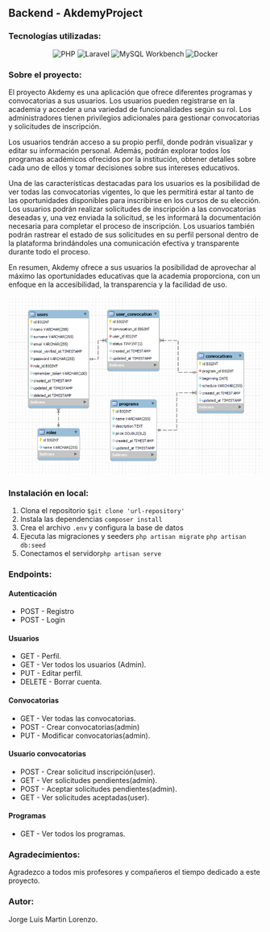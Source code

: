 ## Backend - AkdemyProject

### Tecnologías utilizadas:

<div align="center">

![PHP](https://img.shields.io/badge/php-%23232D2F.svg?style=for-the-badge&logo=php&logoColor=white) ![Laravel](https://img.shields.io/badge/laravel-%23FF2D20.svg?style=for-the-badge&logo=laravel&logoColor=white) ![MySQL Workbench](https://img.shields.io/badge/mysql%20workbench-%2300f.svg?style=for-the-badge&logo=mysql&logoColor=white) ![Docker](https://img.shields.io/badge/docker-%230db7ed.svg?style=for-the-badge&logo=docker&logoColor=white)

</div>

### Sobre el proyecto:

El proyecto Akdemy es una aplicación que ofrece diferentes programas y convocatorias a sus usuarios. Los usuarios pueden registrarse en la academia y acceder a una variedad de funcionalidades según su rol. Los administradores tienen privilegios adicionales para gestionar convocatorias y solicitudes de inscripción.

Los usuarios tendrán acceso a su propio perfil, donde podrán visualizar y editar su información personal. Además, podrán explorar todos los programas académicos ofrecidos por la institución, obtener detalles sobre cada uno de ellos y tomar decisiones sobre sus intereses educativos.

Una de las características destacadas para los usuarios es la posibilidad de ver todas las convocatorias vigentes, lo que les permitirá estar al tanto de las oportunidades disponibles para inscribirse en los cursos de su elección. Los usuarios podrán realizar solicitudes de inscripción a las convocatorias deseadas y, una vez enviada la solicitud, se les informará la documentación necesaria para completar el proceso de inscripción. Los usuarios también podrán rastrear el estado de sus solicitudes en su perfil personal dentro de la plataforma brindándoles una comunicación efectiva y transparente durante todo el proceso.

En resumen, Akdemy ofrece a sus usuarios la posibilidad de aprovechar al máximo las oportunidades educativas que la academia proporciona, con un enfoque en la accesibilidad, la transparencia y la facilidad de uso. 

!['diagrama'](./public/images/diagram.png)

### Instalación en local:

1. Clona el repositorio `$git clone 'url-repository'`
2. Instala las dependencias `composer install`
3. Crea el archivo `.env` y configura la base de datos
4. Ejecuta las migraciones y seeders `php artisan migrate` `php artisan db:seed`
5. Conectamos el servidor`php artisan serve`

### Endpoints:

#### Autenticación

* POST - Registro
* POST - Login

#### Usuarios

* GET - Perfil.
* GET - Ver todos los usuarios (Admin).
* PUT - Editar perfil.
* DELETE - Borrar cuenta.

#### Convocatorias

* GET - Ver todas las convocatorias.
* POST - Crear convocatorias(admin)
* PUT - Modificar convocatorias(admin).

#### Usuario convocatorias

* POST - Crear solicitud inscripción(user).
* GET - Ver solicitudes pendientes(admin).
* POST - Aceptar solicitudes pendientes(admin).
* GET - Ver solicitudes aceptadas(user).

#### Programas

* GET - Ver todos los programas.

### Agradecimientos:

Agradezco a todos mis profesores y compañeros el tiempo dedicado a este proyecto.

### Autor:
Jorge Luis Martin Lorenzo.